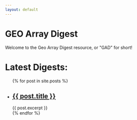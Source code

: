 ```yaml
---
layout: default
---
```


# GEO Array Digest

Welcome to the Geo Array Digest resource, or "GAD" for short!

<h1>Latest Digests:</h1>

<ul>
  {% for post in site.posts %}
    <li>
      <h2><a href="/geoarraydigest/{{ post.url }}">{{ post.title }}</a></h2>
      {{ post.excerpt }}
    </li>
  {% endfor %}
</ul>